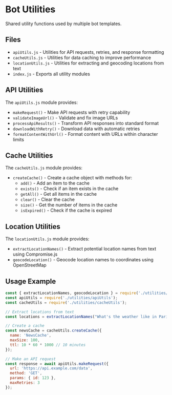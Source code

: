 # Bot Utilities

Shared utility functions used by multiple bot templates.

## Files

- `apiUtils.js` - Utilities for API requests, retries, and response formatting
- `cacheUtils.js` - Utilities for data caching to improve performance
- `locationUtils.js` - Utilities for extracting and geocoding locations from text
- `index.js` - Exports all utility modules

## API Utilities

The `apiUtils.js` module provides:

- `makeRequest()` - Make API requests with retry capability
- `validateImageUrl()` - Validate and fix image URLs
- `processApiResults()` - Transform API responses into standard format
- `downloadWithRetry()` - Download data with automatic retries
- `formatContentWithUrl()` - Format content with URLs within character limits

## Cache Utilities

The `cacheUtils.js` module provides:

- `createCache()` - Create a cache object with methods for:
  - `add()` - Add an item to the cache
  - `exists()` - Check if an item exists in the cache
  - `getAll()` - Get all items in the cache
  - `clear()` - Clear the cache
  - `size()` - Get the number of items in the cache
  - `isExpired()` - Check if the cache is expired

## Location Utilities

The `locationUtils.js` module provides:

- `extractLocationNames()` - Extract potential location names from text using Compromise.js
- `geocodeLocation()` - Geocode location names to coordinates using OpenStreetMap

## Usage Example

```javascript
const { extractLocationNames, geocodeLocation } = require('./utilities/locationUtils');
const apiUtils = require('./utilities/apiUtils');
const cacheUtils = require('./utilities/cacheUtils');

// Extract locations from text
const locations = extractLocationNames("What's the weather like in Paris?", "");

// Create a cache
const newsCache = cacheUtils.createCache({
  name: 'NewsCache',
  maxSize: 100,
  ttl: 10 * 60 * 1000 // 10 minutes
});

// Make an API request
const response = await apiUtils.makeRequest({
  url: 'https://api.example.com/data',
  method: 'GET',
  params: { id: 123 },
  maxRetries: 3
});
``` 
